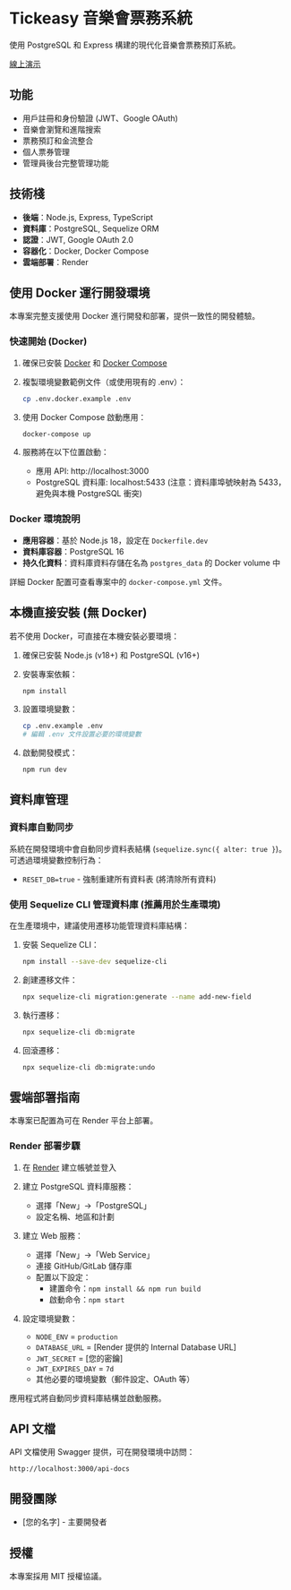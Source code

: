# Tickeasy 音樂會票務系統

使用 PostgreSQL 和 Express 構建的現代化音樂會票務預訂系統。

[線上演示](https://tickeasy.onrender.com)

## 功能

- 用戶註冊和身份驗證 (JWT、Google OAuth)
- 音樂會瀏覽和進階搜索
- 票務預訂和金流整合
- 個人票券管理
- 管理員後台完整管理功能

## 技術棧

- **後端**：Node.js, Express, TypeScript
- **資料庫**：PostgreSQL, Sequelize ORM
- **認證**：JWT, Google OAuth 2.0
- **容器化**：Docker, Docker Compose
- **雲端部署**：Render

## 使用 Docker 運行開發環境

本專案完整支援使用 Docker 進行開發和部署，提供一致性的開發體驗。

### 快速開始 (Docker)

1. 確保已安裝 [Docker](https://docs.docker.com/get-docker/) 和 [Docker Compose](https://docs.docker.com/compose/install/)

2. 複製環境變數範例文件（或使用現有的 .env）：

   ```bash
   cp .env.docker.example .env
   ```

3. 使用 Docker Compose 啟動應用：

   ```bash
   docker-compose up
   ```

4. 服務將在以下位置啟動：
   - 應用 API: http://localhost:3000
   - PostgreSQL 資料庫: localhost:5433 (注意：資料庫埠號映射為 5433，避免與本機 PostgreSQL 衝突)

### Docker 環境說明

- **應用容器**：基於 Node.js 18，設定在 `Dockerfile.dev`
- **資料庫容器**：PostgreSQL 16
- **持久化資料**：資料庫資料存儲在名為 `postgres_data` 的 Docker volume 中

詳細 Docker 配置可查看專案中的 `docker-compose.yml` 文件。

## 本機直接安裝 (無 Docker)

若不使用 Docker，可直接在本機安裝必要環境：

1. 確保已安裝 Node.js (v18+) 和 PostgreSQL (v16+)

2. 安裝專案依賴：

   ```bash
   npm install
   ```

3. 設置環境變數：

   ```bash
   cp .env.example .env
   # 編輯 .env 文件設置必要的環境變數
   ```

4. 啟動開發模式：
   ```bash
   npm run dev
   ```

## 資料庫管理

### 資料庫自動同步

系統在開發環境中會自動同步資料表結構 (`sequelize.sync({ alter: true }`)。可透過環境變數控制行為：

- `RESET_DB=true` - 強制重建所有資料表 (將清除所有資料)

### 使用 Sequelize CLI 管理資料庫 (推薦用於生產環境)

在生產環境中，建議使用遷移功能管理資料庫結構：

1. 安裝 Sequelize CLI：

   ```bash
   npm install --save-dev sequelize-cli
   ```

2. 創建遷移文件：

   ```bash
   npx sequelize-cli migration:generate --name add-new-field
   ```

3. 執行遷移：

   ```bash
   npx sequelize-cli db:migrate
   ```

4. 回滾遷移：

   ```bash
   npx sequelize-cli db:migrate:undo
   ```

## 雲端部署指南

本專案已配置為可在 Render 平台上部署。

### Render 部署步驟

1. 在 [Render](https://render.com) 建立帳號並登入

2. 建立 PostgreSQL 資料庫服務：

   - 選擇「New」→「PostgreSQL」
   - 設定名稱、地區和計劃

3. 建立 Web 服務：

   - 選擇「New」→「Web Service」
   - 連接 GitHub/GitLab 儲存庫
   - 配置以下設定：
     - 建置命令：`npm install && npm run build`
     - 啟動命令：`npm start`

4. 設定環境變數：
   - `NODE_ENV` = `production`
   - `DATABASE_URL` = [Render 提供的 Internal Database URL]
   - `JWT_SECRET` = [您的密鑰]
   - `JWT_EXPIRES_DAY` = `7d`
   - 其他必要的環境變數（郵件設定、OAuth 等）

應用程式將自動同步資料庫結構並啟動服務。

## API 文檔

API 文檔使用 Swagger 提供，可在開發環境中訪問：

```
http://localhost:3000/api-docs
```

## 開發團隊

- [您的名字] - 主要開發者

## 授權

本專案採用 MIT 授權協議。
